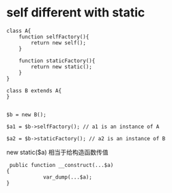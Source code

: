 # self different with static

```
class A{
    function selfFactory(){
        return new self();
    }

    function staticFactory(){
        return new static();
    }
}

class B extends A{
}


$b = new B();

$a1 = $b->selfFactory(); // a1 is an instance of A

$a2 = $b->staticFactory(); // a2 is an instance of B
```

new static($a)
相当于给构造函数传值

```
 public function __construct(...$a)
{
            var_dump(...$a);
}
```